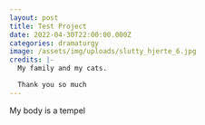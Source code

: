```yaml
---
layout: post
title: Test Project
date: 2022-04-30T22:00:00.000Z
categories: dramaturgy
image: /assets/img/uploads/slutty_hjerte_6.jpg
credits: |-
  My family and my cats.

  Thank you so much
---
```

My body is a tempel